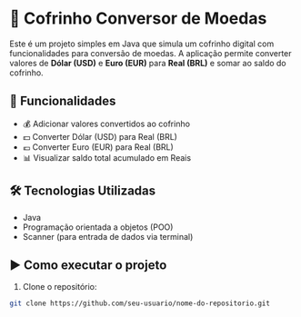 # 🐖 Cofrinho Conversor de Moedas

Este é um projeto simples em Java que simula um cofrinho digital com funcionalidades para conversão de moedas. A aplicação permite converter valores de **Dólar (USD)** e **Euro (EUR)** para **Real (BRL)** e somar ao saldo do cofrinho.

## 🚀 Funcionalidades

- 💰 Adicionar valores convertidos ao cofrinho
- 💵 Converter Dólar (USD) para Real (BRL)
- 💶 Converter Euro (EUR) para Real (BRL)
- 📊 Visualizar saldo total acumulado em Reais

## 🛠️ Tecnologias Utilizadas

- Java
- Programação orientada a objetos (POO)
- Scanner (para entrada de dados via terminal)

## ▶️ Como executar o projeto

1. Clone o repositório:

```bash
git clone https://github.com/seu-usuario/nome-do-repositorio.git
